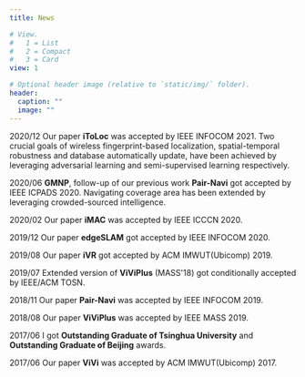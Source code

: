 ```yaml
---
title: News

# View.
#   1 = List
#   2 = Compact
#   3 = Card
view: 1

# Optional header image (relative to `static/img/` folder).
header:
  caption: ""
  image: ""
---
```

<i class="fa fa-bell"></i> 2020/12 Our paper **iToLoc** was accepted by IEEE INFOCOM 2021. Two crucial goals of wireless fingerprint-based localization, spatial-temporal robustness and database automatically update, have been achieved by leveraging adversarial learning and semi-supervised learning respectively.

<i class="fa fa-bell"></i> 2020/06 **GMNP**, follow-up of our previous work **Pair-Navi** got accepted by IEEE ICPADS 2020. Navigating coverage area has been extended by leveraging crowded-sourced intelligence.

<i class="fa fa-bell"></i> 2020/02 Our paper **iMAC** was accepted by IEEE ICCCN 2020.

<i class="fa fa-bell"></i> 2019/12 Our paper **edgeSLAM** got accepted by IEEE INFOCOM 2020.

<i class="fa fa-bell"></i> 2019/08 Our paper **iVR** got accepted by ACM IMWUT(Ubicomp) 2019.

<i class="fa fa-bell"></i> 2019/07 Extended version of **ViViPlus** (MASS'18) got conditionally accepted by IEEE/ACM TOSN.

<i class="fa fa-bell"></i> 2018/11 Our paper **Pair-Navi** was accepted by IEEE INFOCOM 2019.

<i class="fa fa-bell"></i> 2018/08 Our paper **ViViPlus** was accepted by IEEE MASS 2019.

<i class="fa fa-bell"></i> 2017/06 I got **Outstanding Graduate of Tsinghua University** and **Outstanding Graduate of Beijing** awards.

<i class="fa fa-bell"></i> 2017/06 Our paper **ViVi** was accepted by ACM IMWUT(Ubicomp) 2017.